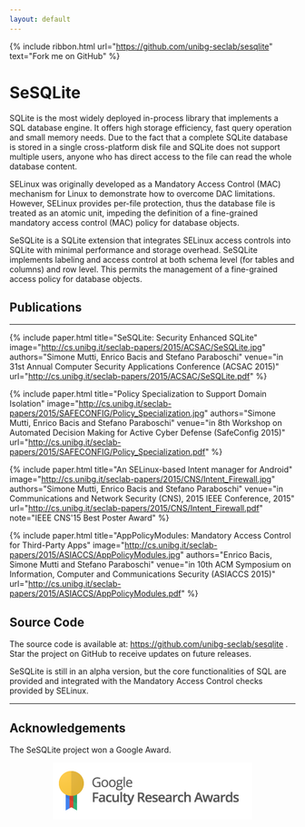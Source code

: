 ```yaml
---
layout: default
---
```


{% include ribbon.html url="https://github.com/unibg-seclab/sesqlite" text="Fork me on GitHub" %}

# SeSQLite

SQLite is the most widely deployed in-process library that implements a SQL database engine. It offers high storage efficiency, fast query operation and small memory needs. Due to the fact that a complete SQLite database is stored in a single cross-platform disk file and SQLite does not support multiple users, anyone who has direct access to the file can read the whole database content.

SELinux was originally developed as a Mandatory Access Control (MAC) mechanism for Linux to demonstrate how to overcome DAC limitations. However, SELinux provides per-file protection, thus the database file is treated as an atomic unit, impeding the definition of a fine-grained mandatory access control (MAC) policy for database objects.

SeSQLite is a SQLite extension that integrates SELinux access controls into SQLite with minimal performance and storage overhead. SeSQLite implements labeling and access control at both schema level (for tables and columns) and row level. This permits the management of a fine-grained access policy for database objects.


## Publications
---------------

{% include paper.html title="SeSQLite: Security Enhanced SQLite" image="http://cs.unibg.it/seclab-papers/2015/ACSAC/SeSQLite.jpg" authors="Simone Mutti, Enrico Bacis and Stefano Paraboschi" venue="in 31st Annual Computer Security Applications Conference (ACSAC 2015)" url="http://cs.unibg.it/seclab-papers/2015/ACSAC/SeSQLite.pdf" %}

{% include paper.html title="Policy Specialization to Support Domain Isolation" image="http://cs.unibg.it/seclab-papers/2015/SAFECONFIG/Policy_Specialization.jpg" authors="Simone Mutti, Enrico Bacis and Stefano Paraboschi" venue="in 8th Workshop on Automated Decision Making for Active Cyber Defense (SafeConfig 2015)" url="http://cs.unibg.it/seclab-papers/2015/SAFECONFIG/Policy_Specialization.pdf" %}

{% include paper.html title="An SELinux-based Intent manager for Android" image="http://cs.unibg.it/seclab-papers/2015/CNS/Intent_Firewall.jpg" authors="Simone Mutti, Enrico Bacis and Stefano Paraboschi" venue="in Communications and Network Security (CNS), 2015 IEEE Conference, 2015" url="http://cs.unibg.it/seclab-papers/2015/CNS/Intent_Firewall.pdf" note="IEEE CNS'15 Best Poster Award" %}

{% include paper.html title="AppPolicyModules: Mandatory Access Control for Third-Party Apps" image="http://cs.unibg.it/seclab-papers/2015/ASIACCS/AppPolicyModules.jpg" authors="Enrico Bacis, Simone Mutti and Stefano Paraboschi" venue="in 10th ACM Symposium on Information, Computer and Communications Security (ASIACCS 2015)" url="http://cs.unibg.it/seclab-papers/2015/ASIACCS/AppPolicyModules.pdf" %}

## Source Code

The source code is available at: <https://github.com/unibg-seclab/sesqlite> . Star the project on GitHub to receive updates on future releases.

SeSQLite is still in an alpha version, but the core functionalities of SQL are provided and integrated with the Mandatory Access Control checks provided by SELinux.

------

## Acknowledgements

The SeSQLite project won a Google Award.

<center>
  <img style="margin: 0 auto;" src="/assets/images/faculty_award.png" />
</center>
